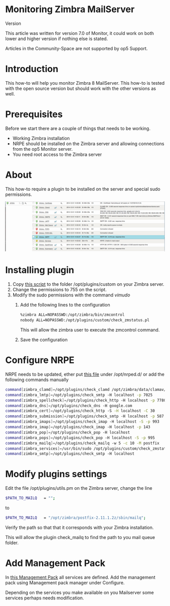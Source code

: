 # Monitoring Zimbra MailServer

Version

This article was written for version 7.0 of Monitor, it could work on both lower and higher version if nothing else is stated.

Articles in the Community-Space are not supported by op5 Support.

# Introduction

This how-to will help you monitor Zimbra 8 MailServer. This how-to is tested with the open source version but should work with the other versions as well.

# Prerequisites

Before we start there are a couple of things that needs to be working.

-   Working Zimbra installation 
-   NRPE should be installed on the Zimbra server and allowing connections from the op5 Monitor server.
-   You need root access to the Zimbra server 

# About

This how-to require a plugin to be installed on the server and special sudo permissions.

![](attachments/12190176/12386386.png)

# Installing plugin

1.  Copy [this script](attachments/12190176/12386383.pl) to the folder /opt/plugins/custom on your Zimbra server.
2.  Change the permissions to 755 on the script.
3.  Modify the sudo permissions with the command *vimudo*
    1.  Add the following lines to the configuration

        ``` {.bash data-syntaxhighlighter-params="brush: bash; gutter: false; theme: Confluence" data-theme="Confluence" style="brush: bash; gutter: false; theme: Confluence"}
        %zimbra ALL=NOPASSWD:/opt/zimbra/bin/zmcontrol
        nobody ALL=NOPASSWD:/opt/plugins/custom/check_zmstatus.pl
        ```

        This will allow the zimbra user to execute the zmcontrol command. 

    2.  Save the configuration

# Configure NRPE

NRPE needs to be updated, ether put [this file](attachments/12190176/12386384.cfg) under /opt/nrped.d/ or add the following commands manually

``` {.bash data-syntaxhighlighter-params="brush: bash; gutter: false; theme: Confluence" data-theme="Confluence" style="brush: bash; gutter: false; theme: Confluence"}
command[zimbra_clamd]=/opt/plugins/check_clamd /opt/zimbra/data/clamav/clamav.sock
command[zimbra_lmtp]=/opt/plugins/check_smtp -H localhost -p 7025
command[zimbra_spellcheck]=/opt/plugins/check_http -H localhost -p 7780
command[zimbra_dns]=/opt/plugins/check_dns -H google.com
command[zimbra_cert]=/opt/plugins/check_http -S -H localhost -C 30
command[zimbra_submission]=/opt/plugins/check_smtp -H localhost -p 587
command[zimbra_imaps]=/opt/plugins/check_imap -H localhost -S -p 993
command[zimbra_imap]=/opt/plugins/check_imap -H localhost -p 143
command[zimbra_pop]=/opt/plugins/check_pop -H localhost
command[zimbra_pops]=/opt/plugins/check_pop -H localhost -S -p 995
command[zimbra_mailq]=/opt/plugins/check_mailq -w 5 -c 10 -M postfix
command[zimbra_services]=/usr/bin/sudo /opt/plugins/custom/check_zmstatus.pl
command[zimbra_smtp]=/opt/plugins/check_smtp -H localhost
```

# Modify plugins settings

Edit the file /opt/plugins/utils.pm on the Zimbra server, change the line

``` {.bash data-syntaxhighlighter-params="brush: bash; gutter: false; theme: Confluence" data-theme="Confluence" style="brush: bash; gutter: false; theme: Confluence"}
$PATH_TO_MAILQ   = "";
```

to 

``` {.bash data-syntaxhighlighter-params="brush: bash; gutter: false; theme: Confluence" data-theme="Confluence" style="brush: bash; gutter: false; theme: Confluence"}
$PATH_TO_MAILQ   = "/opt/zimbra/postfix-2.11.1.2z/sbin/mailq";
```

Verify the path so that that it corresponds with your Zimbra installation.

This will allow the plugin check\_mailq to find the path to you mail queue folder. 

# Add Management Pack

In [this Management Pack](attachments/12190176/12386385.json) all services are defined. Add the management pack using Management pack manager under Configure.  

Depending on the services you make available on you Mailserver some services perhaps needs modification.

